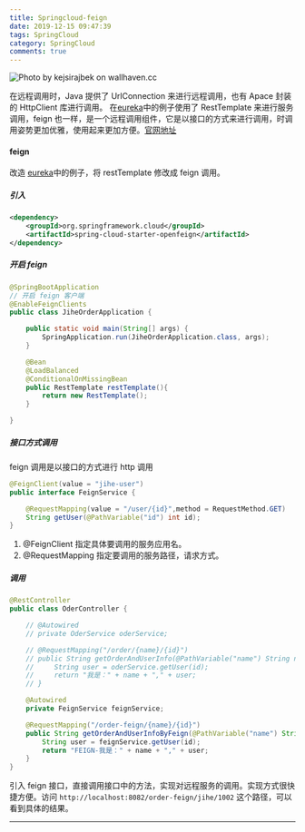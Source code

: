 ```yaml
---
title: Springcloud-feign
date: 2019-12-15 09:47:39
tags: SpringCloud
category: SpringCloud
comments: true
---
```


![Photo by kejsirajbek on wallhaven.cc](/springcloud-feign.png)


在远程调用时，Java 提供了 UrlConnection 来进行远程调用，也有 Apace 封装的 HttpClient 库进行调用。 在[eureka](https://fengzhu.top/2019/04/18/springcloud-eureka/)中的例子使用了 RestTemplate 来进行服务调用，feign 也一样，是一个远程调用组件，它是以接口的方式来进行调用，时调用姿势更加优雅，使用起来更加方便。[官网地址](https://spring.io/projects/spring-cloud-openfeign#overview)

<!--more-->

#### feign

改造 [eureka](https://fengzhu.top/2019/04/18/springcloud-eureka/)中的例子，将 restTemplate 修改成 feign 调用。

##### 引入

```xml
<dependency>
    <groupId>org.springframework.cloud</groupId>
    <artifactId>spring-cloud-starter-openfeign</artifactId>
</dependency>
```

##### 开启 feign

```java
@SpringBootApplication
// 开启 feign 客户端
@EnableFeignClients
public class JiheOrderApplication {

    public static void main(String[] args) {
        SpringApplication.run(JiheOrderApplication.class, args);
    }

    @Bean
    @LoadBalanced
    @ConditionalOnMissingBean
    public RestTemplate restTemplate(){
        return new RestTemplate();
    }

}
```

##### 接口方式调用

feign 调用是以接口的方式进行 http 调用
```java
@FeignClient(value = "jihe-user")
public interface FeignService {

    @RequestMapping(value = "/user/{id}",method = RequestMethod.GET)
    String getUser(@PathVariable("id") int id);
}
```
1. @FeignClient 指定具体要调用的服务应用名。
2. @RequestMapping 指定要调用的服务路径，请求方式。


##### 调用

```java
@RestController
public class OderController {

    // @Autowired
    // private OderService oderService;

    // @RequestMapping("/order/{name}/{id}")
    // public String getOrderAndUserInfo(@PathVariable("name") String name, @PathVariable("id") int id) {
    //     String user = oderService.getUser(id);
    //     return "我是：" + name + "," + user;
    // }

    @Autowired
    private FeignService feignService;

    @RequestMapping("/order-feign/{name}/{id}")
    public String getOrderAndUserInfoByFeign(@PathVariable("name") String name, @PathVariable("id") int id) {
        String user = feignService.getUser(id);
        return "FEIGN-我是：" + name + "," + user;
    }
}
```

引入 feign 接口，直接调用接口中的方法，实现对远程服务的调用。实现方式很快捷方便。访问 `http://localhost:8082/order-feign/jihe/1002` 这个路径，可以看到具体的结果。


***

<center></center>